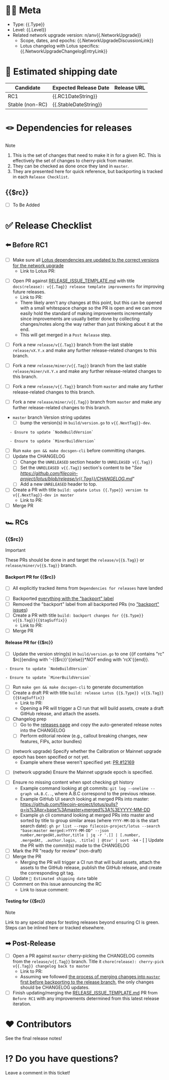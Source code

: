 [//]: # (Below are non-visible steps intended for the issue creator)
[//]: # (❗️ Complete the steps below as part of creating a release issue and mark them complete with an X or ✅ when done.)
<!--{{if not .CreateOnGitHub}}-->
[//]: # ([ ] Start an issue with title "Lotus {{.Type}} v{{.Tag}} Release" and adjust the title for whether it's a Node or Miner release.)
[//]: # ([ ] Copy in the content of https://github.com/filecoin-project/lotus/blob/master/documentation/misc/RELEASE_ISSUE_TEMPLATE.md)
[//]: # ([ ] Find all the "go templating" "control" logic that is in \{\{ \}\} blocks and mimic the logic manually.)
[//]: # ([ ] Adjust the "Meta" section values)
[//]: # ([ ] Apply the `tpm` label to the issue)
[//]: # ([ ] Create the issue)
<!--{{end}}-->
<!-- At least as of 2024-12-02, it isn't possible to programmatically pin issues. -->
[//]: # ([ ] Pin the issue on GitHub)

# 😶‍🌫 Meta
* Type: {{.Type}} 
* Level: {{.Level}}
* Related network upgrade version: <!--{{if not .NetworkUpgrade}}-->n/a<!--{{else}}-->nv{{.NetworkUpgrade}}
   * Scope, dates, and epochs: {{.NetworkUpgradeDiscussionLink}}
   * Lotus changelog with Lotus specifics: {{.NetworkUpgradeChangelogEntryLink}}
<!--{{end}}-->

# 🚢 Estimated shipping date

[//]: # (If/when we know an exact date, remove the "week of".)
[//]: # (If a date week is an estimate, annotate with "estimate".)

| Candidate | Expected Release Date | Release URL |
|-----------|-----------------------|-------------|
| RC1 | {{.RC1DateString}} | |
| Stable (non-RC) | {{.StableDateString}} | |

# 🪢 Dependencies for releases
> [!NOTE]
> 1. This is the set of changes that need to make it in for a given RC.  This is effectively the set of changes to cherry-pick from master.
> 2. They can be checked as done once they land in `master`.
> 3. They are presented here for quick reference, but backporting is tracked in each `Release Checklist`.

<!--{{/* Sprig is used for defining a list per https://stackoverflow.com/a/57959333 */}}-->
<!--{{$rcVersions := list "rc1" "rcX" "Stable Release (non-RC)"}}-->
<!--{{range $rc := $rcVersions}}-->
## {{$rc}}
- [ ] To Be Added

<!--{{end}}-->
# ✅ Release Checklist

## ⬅️  Before RC1
<!--{{if ne .NetworkUpgrade ""}}-->
- [ ] Make sure all [Lotus dependencies are updated to the correct versions for the network upgrade](https://github.com/filecoin-project/lotus/blob/master/documentation/misc/Update_Dependencies_Lotus.md)
   - Link to Lotus PR:
<!--{{end}}-->
- [ ] Open PR against [RELEASE_ISSUE_TEMPLATE.md](https://github.com/filecoin-project/lotus/blob/master/documentation/misc/RELEASE_ISSUE_TEMPLATE.md) with title `docs(release): v{{.Tag}} release template improvements` for improving future releases.
   - Link to PR:
   - There likely aren't any changes at this point, but this can be opened with a small whitespace change so the PR is open and we can more easily hold the standard of making improvements incrementally since improvements are usually better done by collecting changes/notes along the way rather than just thinking about it at the end. 
   - This will get merged in a `Post Release` step.
<!--{{if eq .Level "patch"}})-->
<!--  {{if contains "Node" .Type}}-->
- [ ] Fork a new `release/v{{.Tag}}` branch from the last stable `release/vX.Y.x` and make any further release-related changes to this branch.
<!--  {{end}}-->
<!--  {{if contains "Miner" .Type}}-->
- [ ] Fork a new `release/miner/v{{.Tag}}` branch from the last stable `release/miner/vX.Y.x` and make any further release-related changes to this branch.
<!--  {{end}}-->
<!--{{end}}-->
<!--{{if eq .Level "minor"}}-->
<!--  {{if contains "Node" .Type}}-->
- [ ] Fork a new `release/v{{.Tag}}` branch from `master` and make any further release-related changes to this branch.
<!--  {{end}}-->
<!--  {{if contains "Miner" .Type}}-->
- [ ] Fork a new `release/miner/v{{.Tag}}` branch from `master` and make any further release-related changes to this branch.
<!--  {{end}}-->
<!--{{end}}-->
<!--{{if ne .Level "patch"}}-->
- `master` branch Version string updates
   - [ ] bump the version(s) in `build/version.go` to `v{{.NextTag}}-dev`.
<!--{{  if contains "Node" .Type}}-->
      - Ensure to update `NodeBuildVersion`
<!--{{  end}}-->
<!--{{  if contains "Miner" .Type}}-->
      - Ensure to update `MinerBuildVersion`
<!--{{  end}}-->
   - [ ] Run `make gen && make docsgen-cli` before committing changes.
   - [ ] Update the CHANGELOG
     - [ ] Change the `UNRELEASED` section header to `UNRELEASED v{{.Tag}}`
     - [ ] Set the `UNRELEASED v{{.Tag}}` section's content to be "_See https://github.com/filecoin-project/lotus/blob/release/v{{.Tag}}/CHANGELOG.md_"
     - [ ] Add a new `UNRELEASED` header to top.
   - [ ] Create a PR with title `build: update Lotus {{.Type}} version to v{{.NextTag}}-dev in master`
     - Link to PR:
   - [ ] Merge PR
<!--{{end}}-->

## 🏎️  RCs

<!--{{range $rc := $rcVersions}}-->
<!--  {{$tagSuffix := ""}}-->
<!--  {{if contains "rc" $rc}}-->
<!--    {{$tagSuffix = printf "-%s" $rc}}-->
<!--  {{end}}-->
### {{$rc}}
> [!IMPORTANT]
> These PRs should be done in and target the `release/v{{$.Tag}}` or `release/miner/v{{$.Tag}}` branch.

#### Backport PR for {{$rc}}
- [ ] All explicitly tracked items from `Dependencies for releases` have landed
<!--  {{if ne $rc "rc1"}}-->
- [ ] Backported [everything with the "backport" label](https://github.com/filecoin-project/lotus/issues?q=label%3Arelease%2Fbackport+)
- [ ] Removed the "backport" label from all backported PRs (no ["backport" issues](https://github.com/filecoin-project/lotus/issues?q=label%3Arelease%2Fbackport+))
- [ ] Create a PR with title `build: backport changes for {{$.Type}} v{{$.Tag}}{{$tagSuffix}}`
   - Link to PR:
- [ ] Merge PR
<!--  {{end}}-->

#### Release PR for {{$rc}}

- [ ] Update the version string(s) in `build/version.go` to one {{if contains "rc" $rc}}ending with '-{{$rc}}'{{else}}**NOT* ending with 'rcX'{{end}}.
<!--  {{if contains "Node" $.Type}}-->
    - Ensure to update `NodeBuildVersion`
<!--  {{end}}-->
<!--  {{if contains "Miner" $.Type}}-->
    - Ensure to update `MinerBuildVersion`
<!--  {{end}}-->
- [ ] Run `make gen && make docsgen-cli` to generate documentation
- [ ] Create a draft PR with title `build: release Lotus {{$.Type}} v{{$.Tag}}{{$tagSuffix}}`
   - Link to PR:
   - Opening a PR will trigger a CI run that will build assets, create a draft GitHub release, and attach the assets.
- [ ] Changelog prep
   - [ ] Go to the [releases page](https://github.com/filecoin-project/lotus/releases) and copy the auto-generated release notes into the CHANGELOG
   - [ ] Perform editorial review (e.g., callout breaking changes, new features, FIPs, actor bundles)
<!--  {{if ne $.NetworkUpgrade ""}}-->
<!--    {{if contains "rc" $rc}}-->
   - [ ] (network upgrade) Specify whether the Calibration or Mainnet upgrade epoch has been specified or not yet.
      - Example where these weren't specified yet: [PR #12169](https://github.com/filecoin-project/lotus/pull/12169)
<!--    {{else}}-->
   - [ ] (network upgrade) Ensure the Mainnet upgrade epoch is specified.
<!--    {{end}}-->
<!--  {{end}}-->
   - [ ] Ensure no missing content when spot checking git history
      - Example command looking at git commits: `git log --oneline --graph vA.B.C..`, where A.B.C correspond to the previous release.
      - Example GitHub UI search looking at merged PRs into master: https://github.com/filecoin-project/lotus/pulls?q=is%3Apr+base%3Amaster+merged%3A%3EYYYY-MM-DD
      - Example `gh` cli command looking at merged PRs into master and sorted by title to group similar areas (where `YYYY-MM-DD` is the start search date): `gh pr list --repo filecoin-project/lotus --search "base:master merged:>YYYY-MM-DD" --json number,mergedAt,author,title | jq -r '.[] | [.number, .mergedAt, .author.login, .title] | @tsv' | sort -k4`
    - [ ] Update the PR with the commit(s) made to the CHANGELOG
- [ ] Mark the PR "ready for review" (non-draft)
- [ ] Merge the PR
   - Merging the PR will trigger a CI run that will build assets, attach the assets to the GitHub release, publish the GitHub release, and create the corresponding git tag.
 - [ ] Update `🚢 Estimated shipping date` table
 - [ ] Comment on this issue announcing the RC
    - Link to issue comment:

#### Testing for {{$rc}}
> [!NOTE]
> Link to any special steps for testing releases beyond ensuring CI is green.  Steps can be inlined here or tracked elsewhere.

<!--{{end}}-->

## ➡ Post-Release

- [ ] Open a PR against `master` cherry-picking the CHANGELOG commits from the `release/v{{.Tag}}` branch. Title it `chore(release): cherry-pick v{{.Tag}} changelog back to master`
   - Link to PR:
   - Assuming we followed [the process of merging changes into `master` first before backporting to the release branch](https://github.com/filecoin-project/lotus/blob/master/LOTUS_RELEASE_FLOW.md#branch-and-tag-strategy), the only changes should be CHANGELOG updates.
- [ ] Finish updating/merging the [RELEASE_ISSUE_TEMPLATE.md](https://github.com/filecoin-project/lotus/blob/master/documentation/misc/RELEASE_ISSUE_TEMPLATE.md) PR from `Before RC1` with any improvements determined from this latest release iteration.

# ❤️ Contributors

See the final release notes!

# ⁉️ Do you have questions?

Leave a comment in this ticket!
